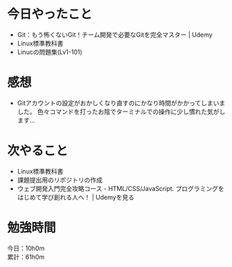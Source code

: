 # 今日やったこと
* Git：もう怖くないGit！チーム開発で必要なGitを完全マスター | Udemy
* Linux標準教科書
* Linucの問題集(Lv1-101)
 
# 感想
* Gitアカウントの設定がおかしくなり直すのにかなり時間がかかってしまいました。
  色々コマンドを打ったお陰でターミナルでの操作に少し慣れた気がします…

# 次やること
* Linux標準教科書
* 課題提出用のリポジトリの作成
* ウェブ開発入門完全攻略コース - HTML/CSS/JavaScript. プログラミングをはじめて学び創れる人へ！ | Udemyを見る

# 勉強時間
今日：10h0m  
累計：61h0m